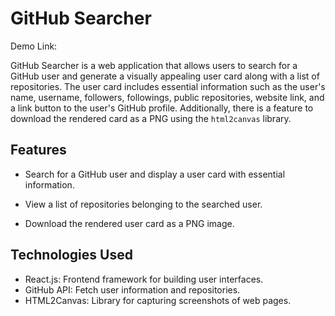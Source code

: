 # GitHub Searcher
Demo Link: 

GitHub Searcher is a web application that allows users to search for a GitHub user and generate a visually appealing user card along with a list of repositories. The user card includes essential information such as the user's name, username, followers, followings, public repositories, website link, and a link button to the user's GitHub profile. Additionally, there is a feature to download the rendered card as a PNG using the `html2canvas` library.

## Features

- Search for a GitHub user and display a user card with essential information.
 

- View a list of repositories belonging to the searched user.
  

- Download the rendered user card as a PNG image.


## Technologies Used

- React.js: Frontend framework for building user interfaces.
- GitHub API: Fetch user information and repositories.
- HTML2Canvas: Library for capturing screenshots of web pages.
